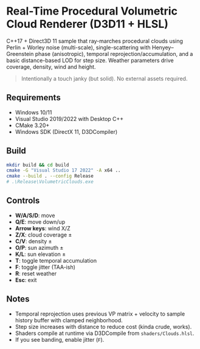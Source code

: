 # Real-Time Procedural Volumetric Cloud Renderer (D3D11 + HLSL)
C++17 + Direct3D 11 sample that ray-marches procedural clouds using Perlin + Worley noise (multi-scale),
single-scattering with Henyey–Greenstein phase (anisotropic), temporal reprojection/accumulation,
and a basic distance-based LOD for step size. Weather parameters drive coverage, density, wind and height.

> Intentionally a touch janky (but solid). No external assets required.

## Requirements
- Windows 10/11
- Visual Studio 2019/2022 with Desktop C++
- CMake 3.20+
- Windows SDK (DirectX 11, D3DCompiler)

## Build
```bash
mkdir build && cd build
cmake -G "Visual Studio 17 2022" -A x64 ..
cmake --build . --config Release
# .\Release\VolumetricClouds.exe
```

## Controls
- **W/A/S/D**: move
- **Q/E**: move down/up
- **Arrow keys**: wind X/Z
- **Z/X**: cloud coverage ±
- **C/V**: density ±
- **O/P**: sun azimuth ±
- **K/L**: sun elevation ±
- **T**: toggle temporal accumulation
- **F**: toggle jitter (TAA-ish)
- **R**: reset weather
- **Esc**: exit

## Notes
- Temporal reprojection uses previous VP matrix + velocity to sample history buffer with clamped neighborhood.
- Step size increases with distance to reduce cost (kinda crude, works).
- Shaders compile at runtime via D3DCompile from `shaders/Clouds.hlsl`.
- If you see banding, enable jitter (`F`).
